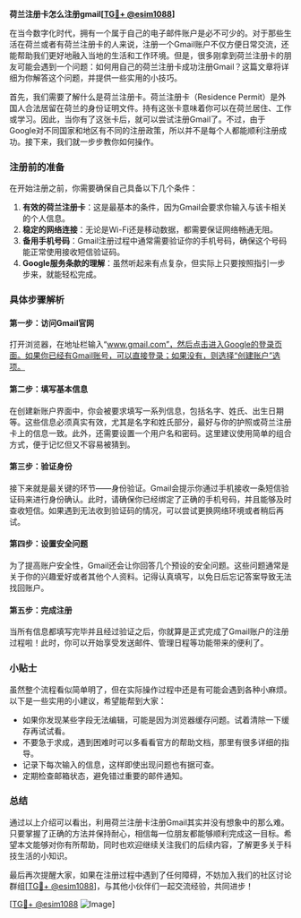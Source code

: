 **荷兰注册卡怎么注册gmail[[TG💪+ @esim1088](https://t.me/s/esim1088)]**

在当今数字化时代，拥有一个属于自己的电子邮件账户是必不可少的。对于那些生活在荷兰或者有荷兰注册卡的人来说，注册一个Gmail账户不仅方便日常交流，还能帮助我们更好地融入当地的生活和工作环境。但是，很多刚拿到荷兰注册卡的朋友可能会遇到一个问题：如何用自己的荷兰注册卡成功注册Gmail？这篇文章将详细为你解答这个问题，并提供一些实用的小技巧。

首先，我们需要了解什么是荷兰注册卡。荷兰注册卡（Residence Permit）是外国人合法居留在荷兰的身份证明文件。持有这张卡意味着你可以在荷兰居住、工作或学习。因此，当你有了这张卡后，就可以尝试注册Gmail了。不过，由于Google对不同国家和地区有不同的注册政策，所以并不是每个人都能顺利注册成功。接下来，我们就一步步教你如何操作。

### 注册前的准备

在开始注册之前，你需要确保自己具备以下几个条件：

1. **有效的荷兰注册卡**：这是最基本的条件，因为Gmail会要求你输入与该卡相关的个人信息。
2. **稳定的网络连接**：无论是Wi-Fi还是移动数据，都需要保证网络畅通无阻。
3. **备用手机号码**：Gmail注册过程中通常需要验证你的手机号码，确保这个号码能正常使用接收短信验证码。
4. **Google服务条款的理解**：虽然听起来有点复杂，但实际上只要按照指引一步步来，就能轻松完成。

### 具体步骤解析

#### 第一步：访问Gmail官网
打开浏览器，在地址栏输入“www.gmail.com”，然后点击进入Google的登录页面。如果你已经有Gmail账号，可以直接登录；如果没有，则选择“创建账户”选项。

#### 第二步：填写基本信息
在创建新账户界面中，你会被要求填写一系列信息，包括名字、姓氏、出生日期等。这些信息必须真实有效，尤其是名字和姓氏部分，最好与你的护照或荷兰注册卡上的信息一致。此外，还需要设置一个用户名和密码。这里建议使用简单的组合方式，便于记忆但又不容易被猜到。

#### 第三步：验证身份
接下来就是最关键的环节——身份验证。Gmail会提示你通过手机接收一条短信验证码来进行身份确认。此时，请确保你已经绑定了正确的手机号码，并且能够及时查收短信。如果遇到无法收到验证码的情况，可以尝试更换网络环境或者稍后再试。

#### 第四步：设置安全问题
为了提高账户安全性，Gmail还会让你回答几个预设的安全问题。这些问题通常是关于你的兴趣爱好或者其他个人资料。记得认真填写，以免日后忘记答案导致无法找回账户。

#### 第五步：完成注册
当所有信息都填写完毕并且经过验证之后，你就算是正式完成了Gmail账户的注册过程啦！此时，你可以开始享受发送邮件、管理日程等功能带来的便利了。

### 小贴士

虽然整个流程看似简单明了，但在实际操作过程中还是有可能会遇到各种小麻烦。以下是一些实用的小建议，希望能帮到大家：

- 如果你发现某些字段无法编辑，可能是因为浏览器缓存问题。试着清除一下缓存再试试看。
- 不要急于求成，遇到困难时可以多看看官方的帮助文档，那里有很多详细的指导。
- 记录下每次输入的信息，这样即使出现问题也有据可查。
- 定期检查邮箱状态，避免错过重要的邮件通知。

### 总结

通过以上介绍可以看出，利用荷兰注册卡注册Gmail其实并没有想象中的那么难。只要掌握了正确的方法并保持耐心，相信每一位朋友都能够顺利完成这一目标。希望本文能够对你有所帮助，同时也欢迎继续关注我们的后续内容，了解更多关于科技生活的小知识。

最后再次提醒大家，如果在注册过程中遇到了任何障碍，不妨加入我们的社区讨论群组[[TG💪+ @esim1088](https://t.me/s/esim1088)]，与其他小伙伴们一起交流经验，共同进步！

[[TG💪+ @esim1088](https://t.me/s/esim1088) ![Image](https://i.postimg.cc/4NQfJmqS/Snipaste-2025-05-13-00-14-12.png)]